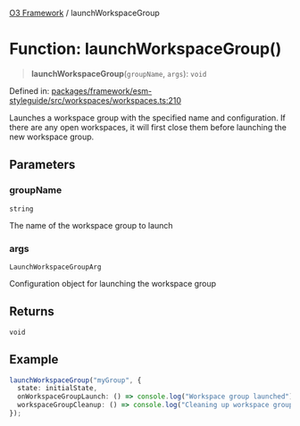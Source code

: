 [O3 Framework](../API.md) / launchWorkspaceGroup

# Function: launchWorkspaceGroup()

> **launchWorkspaceGroup**(`groupName`, `args`): `void`

Defined in: [packages/framework/esm-styleguide/src/workspaces/workspaces.ts:210](https://github.com/UjjawalPrabhat/openmrs-esm-core/blob/main/packages/framework/esm-styleguide/src/workspaces/workspaces.ts#L210)

Launches a workspace group with the specified name and configuration.
If there are any open workspaces, it will first close them before launching the new workspace group.

## Parameters

### groupName

`string`

The name of the workspace group to launch

### args

`LaunchWorkspaceGroupArg`

Configuration object for launching the workspace group

## Returns

`void`

## Example

```ts
launchWorkspaceGroup("myGroup", {
  state: initialState,
  onWorkspaceGroupLaunch: () => console.log("Workspace group launched"),
  workspaceGroupCleanup: () => console.log("Cleaning up workspace group")
});
```
